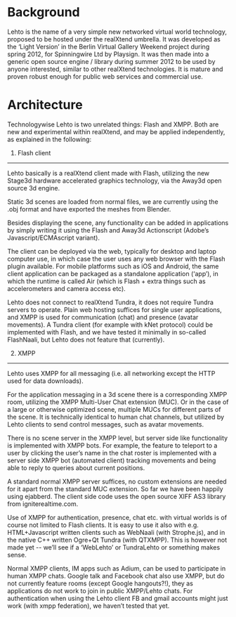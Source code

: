 Background
==========

Lehto is the name of a very simple new networked virtual world technology, proposed to be hosted under the realXtend umbrella. It was developed as the ‘Light Version’ in the Berlin Virtual Gallery Weekend project during spring 2012, for Spinningwire Ltd by Playsign. It was then made into a generic open source engine / library during summer 2012 to be used by anyone interested, similar to other realXtend technologies. It is mature and proven robust enough for public web services and commercial use.

Architecture
============

Technologywise Lehto is two unrelated things: Flash and XMPP. Both are new and experimental within realXtend, and may be applied independently, as explained in the following:

1. Flash client
---------------

Lehto basically is a realXtend client made with Flash, utilizing the new Stage3d hardware accelerated graphics technology, via the Away3d open source 3d engine.

Static 3d scenes are loaded from normal files, we are currently using the .obj format and have exported the meshes from Blender.

Besides displaying the scene, any functionality can be added in applications by simply writing it using the Flash and Away3d Actionscript (Adobe’s Javascript/ECMAscript variant).

The client can be deployed via the web, typically for desktop and laptop computer use, in which case the user uses any web browser with the Flash plugin available. For mobile platforms such as iOS and Android, the same client application can be packaged as a standalone application (‘app’), in which the runtime is called Air (which is Flash + extra things such as accelerometers and camera access etc).

Lehto does not connect to realXtend Tundra, it does not require Tundra servers to operate. Plain web hosting suffices for single user applications, and XMPP is used for communication (chat) and presence (avatar movements). A Tundra client (for example with kNet protocol) could be implemented with Flash, and we have tested it minimally in so-called FlashNaali, but Lehto does not feature that (currently).

2. XMPP
-------

Lehto uses XMPP for all messaging (i.e. all networking except the HTTP used for data downloads).

For the application messaging in a 3d scene there is a corresponding XMPP room, utilizing the XMPP Multi-User Chat extension (MUC). Or in the case of a large or otherwise optimized scene, multiple MUCs for different parts of the scene. It is technically identical to human chat channels, but utilized by Lehto clients to send control messages, such as avatar movements.

There is no scene server in the XMPP level, but server side like functionality is implemented with XMPP bots. For example, the feature to teleport to a user by clicking the user’s name in the chat roster is implemented with a server side XMPP bot (automated client) tracking movements and being able to reply to queries about current positions.

A standard normal XMPP server suffices, no custom extensions are needed for it apart from the standard MUC extension. So far we have been happily using ejabberd. The client side code uses the open source XIFF AS3 library from igniterealtime.com.

Use of XMPP for authentication, presence, chat etc. with virtual worlds is of course not limited to Flash clients. It is easy to use it also with e.g. HTML+Javascript written clients such as WebNaali (with Strophe.js), and in the native C++ written Ogre+Qt Tundra (with QTXMPP). This is however not made yet -- we’ll see if a ‘WebLehto’ or TundraLehto or something makes sense.

Normal XMPP clients, IM apps such as Adium, can be used to participate in human XMPP chats. Google talk and Facebook chat also use XMPP, but do not currently feature rooms (except Google hangouts?!), they as applications do not work to join in public XMPP/Lehto chats. For authentication when using the Lehto client FB and gmail accounts might just work (with xmpp federation), we haven’t tested that yet.